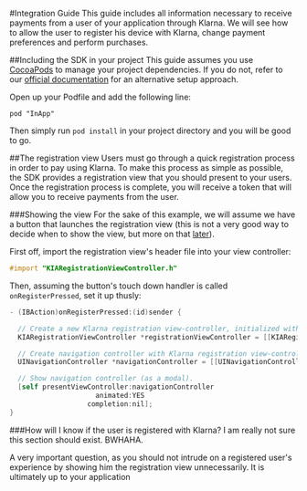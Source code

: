 #Integration Guide
This guide includes all information necessary to receive payments from a user of your application through Klarna. We will see how to allow the user to register his device with Klarna, change payment preferences and perform purchases.

##Including the SDK in your project
This guide assumes you use [CocoaPods](http://cocoapods.org) to manage your project dependencies. If you do not, refer to our [official documentation](http://this_should_be_some_valid_link) for an alternative setup approach.

Open up your Podfile and add the following line:

    pod "InApp"

Then simply run `pod install` in your project directory and you will be good to go.

##The registration view
Users must go through a quick registration process in order to pay using Klarna. To make this process as simple as possible, the SDK provides a registration view that you should present to your users. Once the registration process is complete, you will receive a token that will allow you to receive payments from the user.

###Showing the view
For the sake of this example, we will assume we have a button that launches the registration view (this is not a very good way to decide when to show the view, but more on that [later](#how_to_show_registration)).

First off, import the registration view's header file into your view controller:

```objective-c
#import "KIARegistrationViewController.h"
```

Then, assuming the button's touch down handler is called `onRegisterPressed`, set it up thusly:

```objective-c
- (IBAction)onRegisterPressed:(id)sender {

  // Create a new Klarna registration view-controller, initialized with the containing controller as event-handler.
  KIARegistrationViewController *registrationViewController = [[KIARegistrationViewController alloc] initWithDelegate:self];

  // Create navigation controller with Klarna registration view-controller as the root view controller.
  UINavigationController *navigationController = [[UINavigationController alloc] initWithRootViewController:registrationViewController];

  // Show navigation controller (as a modal).
  [self presentViewController:navigationController
                     animated:YES
                   completion:nil];
}
```


<a name="how_to_show_registration"></a>
###How will I know if the user is registered with Klarna?
I am really not sure this section should exist. BWHAHA.

A very important question, as you should not intrude on a registered user's experience by showing him the registration view unnecessarily. It is ultimately up to your application